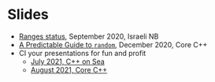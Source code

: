 # Slides

- [Ranges status](ranges-status/ranges.md), September 2020, Israeli NB
- [A Predictable Guide to `random`](predictable-guide-to-random/random.md), December 2020, Core C++
- CI your presentations for fun and profit
  - [July 2021, C++ on Sea](presentation-ci-cpp-on-sea/presentation_ci.md)
  - [August 2021, Core C++](presentation-ci-core-cpp/presentation_ci.md)
